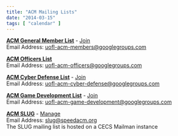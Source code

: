 ```yaml
---
title: "ACM Mailing Lists"
date: "2014-03-15"
tags: [ "calendar" ]
---
```


**[ACM General Member List](/mailinglists/uofl-acm-members)** - [Join](https://groups.google.com/forum/#!forum/uofl-acm-members/join)  
Email Address: [uofl-acm-members@googlegroups.com](mailto:uofl-acm-members@googlegroups.com)

**[ACM Officers List](/mailinglists/uofl-acm-officers)**  
Email Address: [uofl-acm-officers@googlegroups.com](mailto:uofl-acm-officers@googlegroups.com)

**[ACM Cyber Defense List](/mailinglists/uofl-acm-cyber-defense)** - [Join](https://groups.google.com/forum/#!forum/uofl-acm-cyber-defense/join)  
Email Address: [uofl-acm-cyber-defense@googlegroups.com](mailto:uofl-acm-cyber-defense@googlegroups.com)

**[ACM Game Development List](/mailinglists/uofl-acm-game-development)** - [Join](https://groups.google.com/forum/#!forum/uofl-acm-game-development/join)  
Email Address: [uofl-acm-game-development@googlegroups.com](mailto:uofl-acm-game-development@googlegroups.com)

**[ACM SLUG](/mailinglists/slug)** - [Manage](http://lists.speedacm.org/listinfo/slug)   
Email Address: [slug@speedacm.org](mailto:slug@speedacm.org)  
The SLUG mailing list is hosted on a CECS Mailman instance
